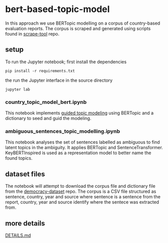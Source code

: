 # bert-based-topic-model

In this approach we use BERTopic modelling on a corpus of country-based evaluation reports. The corpus is scraped and generated using scripts found in [scrape-tool](https://github.com/backdem/scrape-tool) repo.

## setup

To run the Jupyter notebook; first install the dependencies

```
pip install -r requirements.txt
```

the run the Jupyter interface in the source directory

```
jupyter lab
```

### country_topic_model_bert.ipynb

This notebook implements [guided topic modeling](https://maartengr.github.io/BERTopic/getting_started/guided/guided.html) using BERTopic and a dictionary to seed and guid the modeling.

### ambiguous_sentences_topic_modelling.ipynb

This notebook analyses the set of sentences labelled as ambiguous to find latent topics in the ambiguity. It applies BERTopic and SentenceTransformer. KeyBERTInspired is used as a representation model to better name the found topics.

## dataset files

The notebook will attempt to download the corpus file and dictionary file from the [democracy-dataset](https://github.com/backdem/democracy-datasets) repo. The corpus is a CSV file structured as sentence, country, year and source where sentence is a sentence from the report, country, year and source identify where the sentece was extracted from.

## more details

[DETAILS.md](./DETAILS.md)
